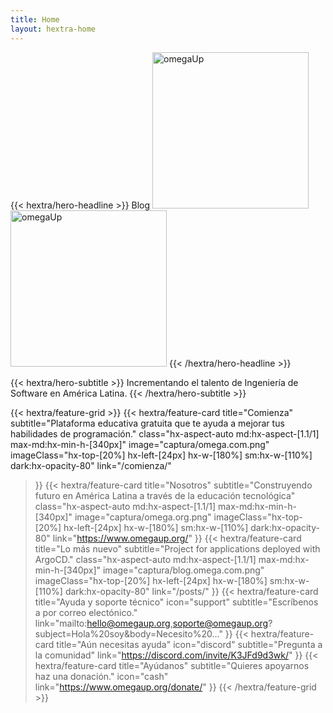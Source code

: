 ```yaml
---
title: Home
layout: hextra-home
---
```


<div class="hx-mt-3 hx-mb-6">
{{< hextra/hero-headline >}}
  Blog 
  <img class="hx-hidden dark:hx-block" src="/logo/omegaUp-dark.webp" alt="omegaUp" width="250">
  <img class="hx-block dark:hx-hidden" src="/logo/omegaUp.webp" alt="omegaUp" width="250" >
{{< /hextra/hero-headline >}}

{{< hextra/hero-subtitle >}}
  Incrementando el talento de Ingeniería de Software en América Latina.
{{< /hextra/hero-subtitle >}}
</div>

{{< hextra/feature-grid >}}
  {{< hextra/feature-card
    title="Comienza"
    subtitle="Plataforma educativa gratuita que te ayuda a mejorar tus habilidades de programación."
    class="hx-aspect-auto md:hx-aspect-[1.1/1] max-md:hx-min-h-[340px]"
    image="captura/omega.com.png"
    imageClass="hx-top-[20%] hx-left-[24px] hx-w-[180%] sm:hx-w-[110%] dark:hx-opacity-80"
    link="/comienza/"
  >}}
  {{< hextra/feature-card
    title="Nosotros"
    subtitle="Construyendo futuro en América Latina a través de la educación tecnológica"
    class="hx-aspect-auto md:hx-aspect-[1.1/1] max-md:hx-min-h-[340px]"
    image="captura/omega.org.png"
    imageClass="hx-top-[20%] hx-left-[24px] hx-w-[180%] sm:hx-w-[110%] dark:hx-opacity-80"
    link="https://www.omegaup.org/"
  >}}
  {{< hextra/feature-card
    title="Lo más nuevo"
    subtitle="Project for applications deployed with ArgoCD."
    class="hx-aspect-auto md:hx-aspect-[1.1/1] max-md:hx-min-h-[340px]"
    image="captura/blog.omega.com.png"
    imageClass="hx-top-[20%] hx-left-[24px] hx-w-[180%] sm:hx-w-[110%] dark:hx-opacity-80"
    link="/posts/"
  >}}
  {{< hextra/feature-card
    title="Ayuda y soporte técnico" icon="support" 
    subtitle="Escríbenos a por correo electónico."
    link="mailto:hello@omegaup.org,soporte@omegaup.org?subject=Hola%20soy&body=Necesito%20..."
  >}}
  {{< hextra/feature-card
    title="Aún necesitas ayuda" icon="discord" 
    subtitle="Pregunta a la comunidad"
    link="https://discord.com/invite/K3JFd9d3wk/"
  >}}
  {{< hextra/feature-card
    title="Ayúdanos"
    subtitle="Quieres apoyarnos haz una donación." icon="cash" 
    link="https://www.omegaup.org/donate/"
  >}}
{{< /hextra/feature-grid >}}
